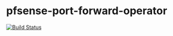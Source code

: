 # pfsense-port-forward-operator

[![Build Status](https://cloud.drone.io/api/badges/austin1howard/pfsense-port-forward-operator/status.svg)](https://cloud.drone.io/austin1howard/pfsense-port-forward-operator)